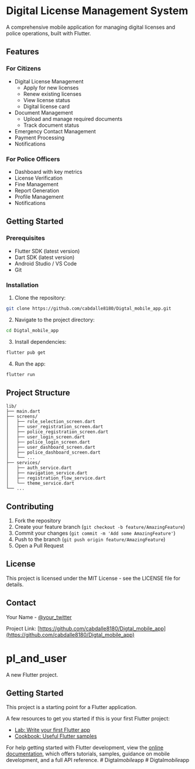 # Digital License Management System

A comprehensive mobile application for managing digital licenses and police operations, built with Flutter.

## Features

### For Citizens
- Digital License Management
  - Apply for new licenses
  - Renew existing licenses
  - View license status
  - Digital license card
- Document Management
  - Upload and manage required documents
  - Track document status
- Emergency Contact Management
- Payment Processing
- Notifications

### For Police Officers
- Dashboard with key metrics
- License Verification
- Fine Management
- Report Generation
- Profile Management
- Notifications

## Getting Started

### Prerequisites
- Flutter SDK (latest version)
- Dart SDK (latest version)
- Android Studio / VS Code
- Git

### Installation

1. Clone the repository:
```bash
git clone https://github.com/cabdalle8180/Digtal_mobile_app.git
```

2. Navigate to the project directory:
```bash
cd Digtal_mobile_app
```

3. Install dependencies:
```bash
flutter pub get
```

4. Run the app:
```bash
flutter run
```

## Project Structure

```
lib/
├── main.dart
├── screens/
│   ├── role_selection_screen.dart
│   ├── user_registration_screen.dart
│   ├── police_registration_screen.dart
│   ├── user_login_screen.dart
│   ├── police_login_screen.dart
│   ├── user_dashboard_screen.dart
│   ├── police_dashboard_screen.dart
│   └── ...
├── services/
│   ├── auth_service.dart
│   ├── navigation_service.dart
│   ├── registration_flow_service.dart
│   └── theme_service.dart
└── ...
```

## Contributing

1. Fork the repository
2. Create your feature branch (`git checkout -b feature/AmazingFeature`)
3. Commit your changes (`git commit -m 'Add some AmazingFeature'`)
4. Push to the branch (`git push origin feature/AmazingFeature`)
5. Open a Pull Request

## License

This project is licensed under the MIT License - see the LICENSE file for details.

## Contact

Your Name - [@your_twitter](https://twitter.com/your_twitter)

Project Link: [https://github.com/cabdalle8180/Digtal_mobile_app](https://github.com/cabdalle8180/Digtal_mobile_app)

# pl_and_user

A new Flutter project.

## Getting Started

This project is a starting point for a Flutter application.

A few resources to get you started if this is your first Flutter project:

- [Lab: Write your first Flutter app](https://docs.flutter.dev/get-started/codelab)
- [Cookbook: Useful Flutter samples](https://docs.flutter.dev/cookbook)

For help getting started with Flutter development, view the
[online documentation](https://docs.flutter.dev/), which offers tutorials,
samples, guidance on mobile development, and a full API reference.
#   D i g t a l _ m o b i l e _ a p p 
 
 #   D i g t a l _ m o b i l e _ a p p 
 
 